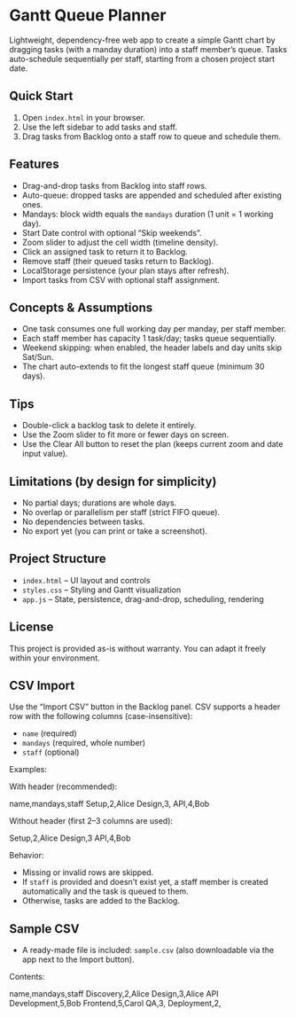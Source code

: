 Gantt Queue Planner
====================

Lightweight, dependency-free web app to create a simple Gantt chart by dragging tasks (with a manday duration) into a staff member’s queue. Tasks auto-schedule sequentially per staff, starting from a chosen project start date.

Quick Start
-----------

1. Open `index.html` in your browser.
2. Use the left sidebar to add tasks and staff.
3. Drag tasks from Backlog onto a staff row to queue and schedule them.

Features
--------

- Drag-and-drop tasks from Backlog into staff rows.
- Auto-queue: dropped tasks are appended and scheduled after existing ones.
- Mandays: block width equals the `mandays` duration (1 unit = 1 working day).
- Start Date control with optional “Skip weekends”.
- Zoom slider to adjust the cell width (timeline density).
- Click an assigned task to return it to Backlog.
- Remove staff (their queued tasks return to Backlog).
- LocalStorage persistence (your plan stays after refresh).
- Import tasks from CSV with optional staff assignment.

Concepts & Assumptions
----------------------

- One task consumes one full working day per manday, per staff member.
- Each staff member has capacity 1 task/day; tasks queue sequentially.
- Weekend skipping: when enabled, the header labels and day units skip Sat/Sun.
- The chart auto-extends to fit the longest staff queue (minimum 30 days).

Tips
----

- Double-click a backlog task to delete it entirely.
- Use the Zoom slider to fit more or fewer days on screen.
- Use the Clear All button to reset the plan (keeps current zoom and date input value).

Limitations (by design for simplicity)
--------------------------------------

- No partial days; durations are whole days.
- No overlap or parallelism per staff (strict FIFO queue).
- No dependencies between tasks.
- No export yet (you can print or take a screenshot).

Project Structure
-----------------

- `index.html` – UI layout and controls
- `styles.css` – Styling and Gantt visualization
- `app.js` – State, persistence, drag-and-drop, scheduling, rendering

License
-------

This project is provided as-is without warranty. You can adapt it freely within your environment.

CSV Import
----------

Use the “Import CSV” button in the Backlog panel. CSV supports a header row with the following columns (case-insensitive):

- `name` (required)
- `mandays` (required, whole number)
- `staff` (optional)

Examples:

With header (recommended):

name,mandays,staff
Setup,2,Alice
Design,3,
API,4,Bob

Without header (first 2–3 columns are used):

Setup,2,Alice
Design,3
API,4,Bob

Behavior:
- Missing or invalid rows are skipped.
- If `staff` is provided and doesn’t exist yet, a staff member is created automatically and the task is queued to them.
- Otherwise, tasks are added to the Backlog.

Sample CSV
----------

- A ready-made file is included: `sample.csv` (also downloadable via the app next to the Import button).

Contents:

name,mandays,staff
Discovery,2,Alice
Design,3,Alice
API Development,5,Bob
Frontend,5,Carol
QA,3,
Deployment,2,
